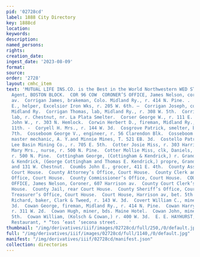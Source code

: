 ```yaml
---
pid: '02728cd'
label: 1888 City Directory
key: 1888cd
location: 
keywords: 
description: 
named_persons: 
rights: 
creation_date: 
ingest_date: '2023-08-09'
format: 
source: 
order: '2728'
layout: cmhc_item
text: 'MUTUAL LIFE INS.CO. is the Best in the World Northwestern WED STEEL, Gen’l
  Agent, BOSTON BLOCK.  COR 96 COW  CORONER’S OFFICE, James Nelson, coroner, 607 Harrison
  av.  Corrigan James, brakeman, Colo. Midland Ry., r. 414 N. Pine. .  Corrigan John
  E., helper, Excelsior Iron Wks, r. 205 W. 6th. —  Corrigan Joseph, conductor, Colo.
  Midland Ry.  Corrigan Thomas, lab, Midland Ry., r. 308 W. 5th.  Corrigan Patriek,
  lab, r. Chestnut, nr. La Plata Smelter.  Corser George W., r. 111 E. 7th.  Corser
  John W., r. 303 N. Hemlock.  Corwin Herbert D., fireman, Midland Ry., r. 405 E.
  11th. -  Coryell H. Mrs., r. 144 W. 3d.  Cosgrove Patrick, smelter, bds. 301 E.
  7th.  Cosseboom George V., engineer, r. 56 Clarendon Blk.  Cosseboom Robert J.,
  master mechanic, A. Y.and Minnie Mines, T. 521 EB. 3d.  Costello Patrick, miner,
  Lee Basin Mining Co., r. 705 E. 5th.  Cotter Josie Miss, r. 303 Harrison av.  Cotter
  Mary Mrs., nurse, r. 500 N. Pine.  Cotter Mollie Miss, clk, Daniels, Fisher & Smith,
  r. 500 N. Pine.  Cottingham George, (Cottingham & Kendrick,) r. Grand Hotel.  Cottingham
  & Kendrick, (George Cottingham and Thomas E. Kendrick,) propre, Grand Hotel, 129
  and 131 W. Chestnut.  Coumbs John E., grocer, 411 E. 4th.  County Assessor’s Office,
  Court House.  County Attorney’s Office, Court House.  County Clerk and Recorder’s
  Office, Court House.  County Commissioner’s Office, Court House.  COUNTY CORONER’S
  OFFICE, James Nelson, Coroner, 607 Harrison av.  County Court Clerk’s Office, Court
  House.  County Jail, rear Court House.  County Sheriff’s Office, Court House.  County
  Treasurer’s Office, Court House.  Court House, Harrison av, bet. 5th and 6th.  Court
  Richard, baker, Clark & Tweed, r. 143 W. 3d.  Covert William C., miner, r. 327 E.
  3d.  Cowan George, fireman, Midland Ry., r. 414 N. Pine.  Cowan Harry, teamster,
  r. 311 W. 2d.  Cowan Hugh, miner, bds. Maine Hotel.  Cowan John, miner, r. 816 E.
  5th.  Cowan William, (Kolsch & Cowan,) r. 400 W. 3d.  E. E. HAYHURST, Proprietor,  Commercial
  Restaurant, * “tos ‘east ‘secona street.    '
thumbnail: "/img/derivatives/iiif/images/02728cd/full/250,/0/default.jpg"
full: "/img/derivatives/iiif/images/02728cd/full/1140,/0/default.jpg"
manifest: "/img/derivatives/iiif/02728cd/manifest.json"
collection: directories
---
```

